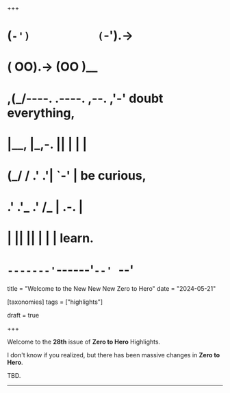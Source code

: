 +++
#   (`-')           (`-').->
#   ( OO).->        (OO )__
# ,(_/----. .----. ,--. ,'-' doubt everything,
# |__,    |\_,-.  ||  | |  |
#  (_/   /    .' .'|  `-'  | be curious,
#  .'  .'_  .'  /_ |  .-.  |
# |       ||      ||  | |  | learn.
# `-------'`------'`--' `--'

title = "Welcome to the New New New Zero to Hero"
date = "2024-05-21"

[taxonomies]
tags = ["highlights"]

draft = true

+++

Welcome to the **28th** issue of **Zero to Hero** Highlights.

I don't know if you realized, but there has been massive changes in
**Zero to Hero**.

TBD.

--------


